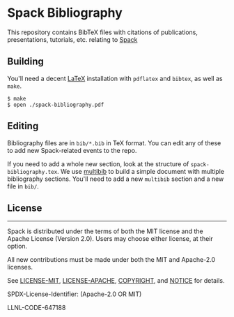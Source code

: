 # Spack Bibliography

This repository contains BibTeX files with citations of publications,
presentations, tutorials, etc. relating to
[Spack](https://github.com/spack/spack)

## Building

You'll need a decent [LaTeX](https://www.latex-project.org/) installation
with `pdflatex` and `bibtex`, as well as `make`.

```
$ make
$ open ./spack-bibliography.pdf
```

## Editing

Bibliography files are in `bib/*.bib` in TeX format.  You can edit any of
these to add new Spack-related events to the repo.

If you need to add a whole new section, look at the structure of
`spack-bibliography.tex`.  We use
[multibib](https://ctan.org/pkg/multibib?lang=en) to build a simple
document with multiple bibliography sections.  You'll need to add a new
`multibib` section and a new file in `bib/`.

## License
----------------

Spack is distributed under the terms of both the MIT license and the
Apache License (Version 2.0). Users may choose either license, at their
option.

All new contributions must be made under both the MIT and Apache-2.0
licenses.

See [LICENSE-MIT](https://github.com/spack/spack-bibliography/blob/master/LICENSE-MIT),
[LICENSE-APACHE](https://github.com/spack/spack-bibliography/blob/master/LICENSE-APACHE),
[COPYRIGHT](https://github.com/spack/spack-bibliography/blob/master/COPYRIGHT), and
[NOTICE](https://github.com/spack/spack-bibliography/blob/master/NOTICE) for details.

SPDX-License-Identifier: (Apache-2.0 OR MIT)

LLNL-CODE-647188
